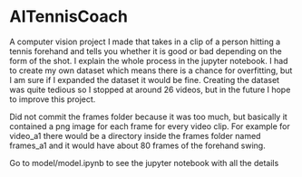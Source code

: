 # AITennisCoach
A computer vision project I made that takes in a clip of a person hitting a tennis forehand and tells you whether it is good or bad depending on the form of the shot. I explain the whole process in the jupyter notebook. I had to create my own dataset which means there is a chance for overfitting, but I am sure if I expanded the dataset it would be fine. Creating the dataset was quite tedious so I stopped at around 26 videos, but in the future I hope to improve this project. 

Did not commit the frames folder because it was too much, but basically it contained a png image for each frame for every video clip. For example for video_a1 there would be a directory inside the frames folder named frames_a1 and it would have about 80 frames of the forehand swing.

Go to model/model.ipynb to see the jupyter notebook with all the details
